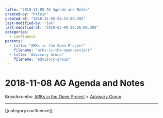 ```yaml
---
title: "2018-11-08 AG Agenda and Notes"
created-by: "hklein"
created-at: "2018-11-08 08:54:59.392"
last-modified-by: "jak"
last-modified-at: "2019-03-09 20:26:00.398"
categories:
  - confluence
parents:
  - title: "ARKs in the Open Project"
    filename: "arks-in-the-open-project"
  - title: "Advisory Group"
    filename: "advisory-group"
---
```


# 2018-11-08 AG Agenda and Notes

Breadcrumbs: [ARKs in the Open Project](arks-in-the-open-project.md) > [Advisory Group](advisory-group.md)


---

[[category.confluence]]
